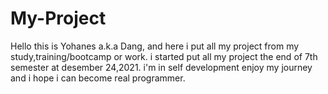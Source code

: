 # My-Project
Hello this is Yohanes a.k.a Dang, and here i put all my project from my study,training/bootcamp or work.
i started put all my project the end of 7th semester at desember 24,2021.
i'm in self development
enjoy my journey and i hope i can become real programmer.
